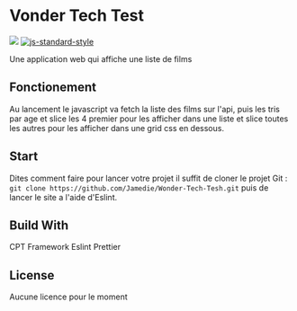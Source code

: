 # Vonder Tech Test

![](https://img.shields.io/badge/CPT%20Framework-pass-green.svg) [![js-standard-style](https://img.shields.io/badge/code%20style-standard-brightgreen.svg)](http://standardjs.com)

Une application web qui affiche une liste de films

## Fonctionement

Au lancement le javascript va fetch la liste des films sur l'api, puis les tris par age et slice les 4 premier pour les afficher dans une liste et slice toutes les autres pour les afficher dans une grid css en dessous.

## Start

Dites comment faire pour lancer votre projet
il suffit de cloner le projet Git :
`git clone https://github.com/Jamedie/Wonder-Tech-Tesh.git`
puis de lancer le site a l'aide d'Eslint.

## Build With

CPT Framework
Eslint
Prettier

## License

Aucune licence pour le moment
